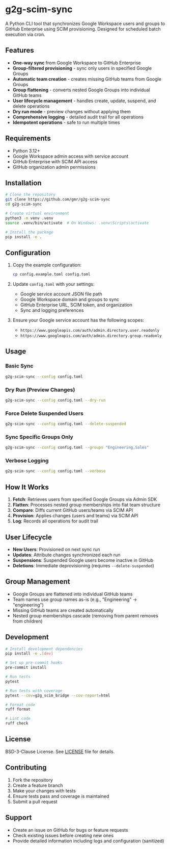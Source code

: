 # g2g-scim-sync

A Python CLI tool that synchronizes Google Workspace users and groups to GitHub Enterprise using SCIM provisioning. Designed for scheduled batch execution via cron.

## Features

- **One-way sync** from Google Workspace to GitHub Enterprise
- **Group-filtered provisioning** - sync only users in specified Google Groups
- **Automatic team creation** - creates missing GitHub teams from Google Groups
- **Group flattening** - converts nested Google Groups into individual GitHub teams
- **User lifecycle management** - handles create, update, suspend, and delete operations
- **Dry run mode** - preview changes without applying them
- **Comprehensive logging** - detailed audit trail for all operations
- **Idempotent operations** - safe to run multiple times

## Requirements

- Python 3.12+
- Google Workspace admin access with service account
- GitHub Enterprise with SCIM API access
- GitHub organization admin permissions

## Installation

```bash
# Clone the repository
git clone https://github.com/gmr/g2g-scim-sync
cd g2g-scim-sync

# Create virtual environment
python3 -m venv .venv
source .venv/bin/activate  # On Windows: .venv\Scripts\activate

# Install the package
pip install -e .
```

## Configuration

1. Copy the example configuration:
   ```bash
   cp config.example.toml config.toml
   ```

2. Update `config.toml` with your settings:
   - Google service account JSON file path
   - Google Workspace domain and groups to sync
   - GitHub Enterprise URL, SCIM token, and organization
   - Sync and logging preferences

3. Ensure your Google service account has the following scopes:
   - `https://www.googleapis.com/auth/admin.directory.user.readonly`
   - `https://www.googleapis.com/auth/admin.directory.group.readonly`

## Usage

### Basic Sync
```bash
g2g-scim-sync --config config.toml
```

### Dry Run (Preview Changes)
```bash
g2g-scim-sync --config config.toml --dry-run
```

### Force Delete Suspended Users
```bash
g2g-scim-sync --config config.toml --delete-suspended
```

### Sync Specific Groups Only
```bash
g2g-scim-sync --config config.toml --groups "Engineering,Sales"
```

### Verbose Logging
```bash
g2g-scim-sync --config config.toml --verbose
```

## How It Works

1. **Fetch**: Retrieves users from specified Google Groups via Admin SDK
2. **Flatten**: Processes nested group memberships into flat team structure
3. **Compare**: Diffs current GitHub users/teams via SCIM API
4. **Provision**: Applies changes (users and teams) via SCIM API
5. **Log**: Records all operations for audit trail

## User Lifecycle

- **New Users**: Provisioned on next sync run
- **Updates**: Attribute changes synchronized each run
- **Suspensions**: Suspended Google users become inactive in GitHub
- **Deletions**: Immediate deprovisioning (requires `--delete-suspended`)

## Group Management

- Google Groups are flattened into individual GitHub teams
- Team names use group names as-is (e.g., "Engineering" → "engineering")
- Missing GitHub teams are created automatically
- Nested group memberships cascade (removing from parent removes from children)

## Development

```bash
# Install development dependencies
pip install -e .[dev]

# Set up pre-commit hooks
pre-commit install

# Run tests
pytest

# Run tests with coverage
pytest --cov=g2g_scim_bridge --cov-report=html

# Format code
ruff format

# Lint code
ruff check
```

## License

BSD-3-Clause License. See [LICENSE](LICENSE) file for details.

## Contributing

1. Fork the repository
2. Create a feature branch
3. Make your changes with tests
4. Ensure tests pass and coverage is maintained
5. Submit a pull request

## Support

- Create an issue on GitHub for bugs or feature requests
- Check existing issues before creating new ones
- Provide detailed information including logs and configuration (sanitized)
